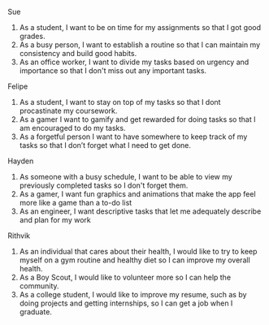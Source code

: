 Sue
1. As a student, I want to be on time for my assignments so that I got good grades. 
2. As a busy person, I want to establish a routine so that I can maintain my consistency and build good habits.
3. As an office worker, I want to divide my tasks based on urgency and importance so that I don't miss out any important tasks.

Felipe
1. As a student, I want to stay on top of my tasks so that I dont procastinate my coursework.
2. As a gamer I want to gamify and get rewarded for doing tasks so that I am encouraged to do my tasks.
3. As a forgetful person I want to have somewhere to keep track of my tasks so that I don’t forget what I need to get done.

Hayden
1. As someone with a busy schedule, I want to be able to view my previously completed tasks so I don't forget them.
2. As a gamer, I want fun graphics and animations that make the app feel more like a game than a to-do list
3. As an engineer, I want descriptive tasks that let me adequately describe and plan for my work

Rithvik
1. As an individual that cares about their health, I would like to try to keep myself on a gym routine and healthy diet so I can improve my overall health.
2. As a Boy Scout, I would like to volunteer more so I can help the community.
3. As a college student, I would like to improve my resume, such as by doing projects and getting internships, so I can get a job when I graduate.
